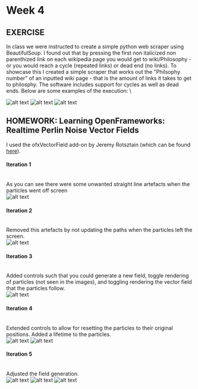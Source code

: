 
# Week 4

## EXERCISE
In class we were instructed to create a simple python web scraper using BeautifulSoup. I found out that by pressing the first non italicized non parenthized link on each wikipedia page you would get to wiki/Philosophy - or you would reach a cycle (repeated links) or dead end (no links). To showcase this I created a simple scraper that works out the "Philsophy number" of an inputted wiki page - that is the amount of links it takes to get to philosphy. The software includes support for cycles as well as dead ends. Below are some examples of the execution:
\

![alt text](img/p1.png)
![alt text](img/p2.png)
![alt text](img/p3.png)

## HOMEWORK: Learning OpenFrameworks: Realtime Perlin Noise Vector Fields

I used the ofxVectorField add-on by Jeremy Rotsztain (which can be found [here](https://github.com/mantissa/ofxVectorField)).

#### Iteration 1
\
As you can see there were some unwanted straight line artefacts when the particles went off screen
\
![alt text](img/1.png)
#### Iteration 2
\
Removed this artefacts by not updating the paths when the particles left the screen.
\
![alt text](img/2.png)
#### Iteration 3
\
Added controls such that you could generate a new field, toggle rendering of particles (not seen in the images), and toggling rendering the vector field that the particles follow.
\
![alt text](img/3.png)
#### Iteration 4
\
Extended controls to allow for resetting the particles to their original positions. Added a lifetime to the particles.
\
![alt text](img/4.png)
![alt text](img/5.png)
#### Iteration 5
\
Adjusted the field generation.
\
![alt text](img/8.png)
![alt text](img/9.png)
![alt text](img/10.png)
